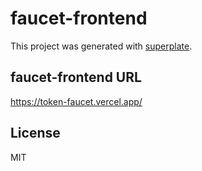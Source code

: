 # faucet-frontend


This project was generated with [superplate](https://github.com/pankod/superplate).

## faucet-frontend URL

https://token-faucet.vercel.app/

## License

MIT

